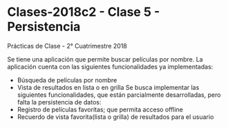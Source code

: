 # Clases-2018c2 - Clase 5 - Persistencia
Prácticas de Clase - 2° Cuatrimestre 2018

Se tiene una aplicación que permite buscar películas por nombre.
La aplicación cuenta con las siguientes funcionalidades ya implementadas:
- Búsqueda de películas por nombre
- Vista de resultados en lista o en grilla
Se busca implementar las siguientes funcionalidades, que están parcialmente desarrolladas, pero falta la persistencia de datos:
- Registro de películas favoritas; que permita acceso offline
- Recuerdo de vista favorita(lista o grilla) de resultados para el usuario
